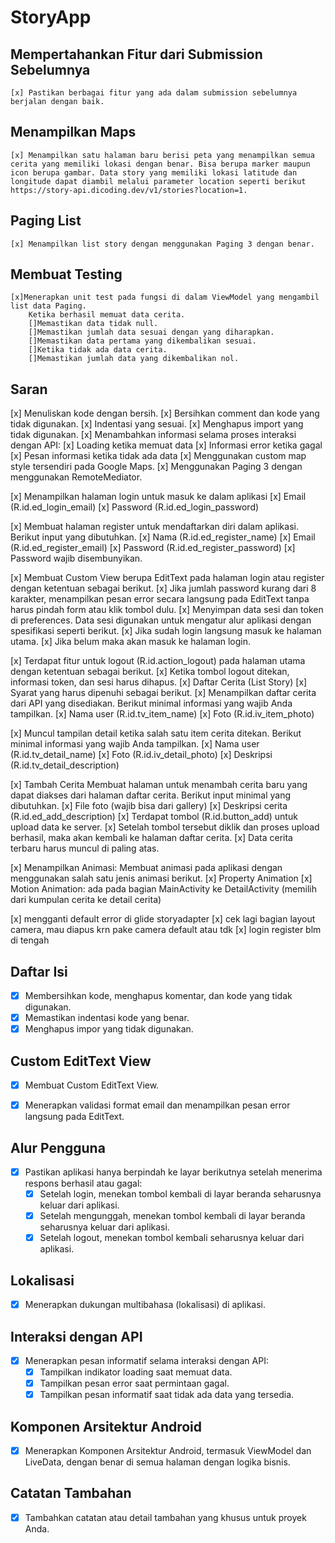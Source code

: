 # StoryApp

## Mempertahankan Fitur dari Submission Sebelumnya
    [x] Pastikan berbagai fitur yang ada dalam submission sebelumnya berjalan dengan baik.

## Menampilkan Maps
    [x] Menampilkan satu halaman baru berisi peta yang menampilkan semua cerita yang memiliki lokasi dengan benar. Bisa berupa marker maupun icon berupa gambar. Data story yang memiliki lokasi latitude dan longitude dapat diambil melalui parameter location seperti berikut
    https://story-api.dicoding.dev/v1/stories?location=1.

## Paging List
    [x] Menampilkan list story dengan menggunakan Paging 3 dengan benar.

## Membuat Testing
    [x]Menerapkan unit test pada fungsi di dalam ViewModel yang mengambil list data Paging.
        Ketika berhasil memuat data cerita.
        []Memastikan data tidak null.
        []Memastikan jumlah data sesuai dengan yang diharapkan.
        []Memastikan data pertama yang dikembalikan sesuai.
        []Ketika tidak ada data cerita.
        []Memastikan jumlah data yang dikembalikan nol.

## Saran
[x] Menuliskan kode dengan bersih.
[x] Bersihkan comment dan kode yang tidak digunakan.
[x] Indentasi yang sesuai.
[x] Menghapus import yang tidak digunakan.
[x] Menambahkan informasi selama proses interaksi dengan API:
[x] Loading ketika memuat data
[x] Informasi error ketika gagal
[x] Pesan informasi ketika tidak ada data
[x] Menggunakan custom map style tersendiri pada Google Maps.
[x] Menggunakan Paging 3 dengan menggunakan RemoteMediator.

[x] Menampilkan halaman login untuk masuk ke dalam aplikasi
[x] Email (R.id.ed_login_email)
[x] Password (R.id.ed_login_password)

[x] Membuat halaman register untuk mendaftarkan diri dalam aplikasi. Berikut input yang dibutuhkan.
[x] Nama (R.id.ed_register_name)
[x] Email (R.id.ed_register_email)
[x] Password (R.id.ed_register_password)
[x] Password wajib disembunyikan.

[x] Membuat Custom View berupa EditText pada halaman login atau register dengan ketentuan sebagai berikut.
[x] Jika jumlah password kurang dari 8 karakter, menampilkan pesan error secara langsung pada EditText tanpa harus pindah form atau klik tombol dulu.
[x] Menyimpan data sesi dan token di preferences. Data sesi digunakan untuk mengatur alur aplikasi dengan spesifikasi seperti berikut.
[x] Jika sudah login langsung masuk ke halaman utama.
[x] Jika belum maka akan masuk ke halaman login.


[x] Terdapat fitur untuk logout (R.id.action_logout) pada halaman utama dengan ketentuan sebagai berikut.
[x] Ketika tombol logout ditekan, informasi token, dan sesi harus dihapus.
[x] Daftar Cerita (List Story)
[x] Syarat yang harus dipenuhi sebagai berikut.
[x] Menampilkan daftar cerita dari API yang disediakan. Berikut minimal informasi yang wajib Anda tampilkan.
[x] Nama user (R.id.tv_item_name)
[x] Foto  (R.id.iv_item_photo)

[x] Muncul tampilan detail ketika salah satu item cerita ditekan. Berikut  minimal informasi yang wajib Anda tampilkan.
[x] Nama user (R.id.tv_detail_name)
[x] Foto (R.id.iv_detail_photo)
[x] Deskripsi (R.id.tv_detail_description)

[x] Tambah Cerita
Membuat halaman untuk menambah cerita baru yang dapat diakses dari halaman daftar cerita. Berikut input minimal yang dibutuhkan.
[x] File foto (wajib bisa dari gallery)
[x] Deskripsi cerita (R.id.ed_add_description)
[x] Terdapat tombol (R.id.button_add) untuk upload data ke server.
[x] Setelah tombol tersebut diklik dan proses upload berhasil, maka akan kembali ke halaman daftar cerita.
[x] Data cerita terbaru harus muncul di paling atas.

[x] Menampilkan Animasi: Membuat animasi pada aplikasi dengan menggunakan salah satu jenis animasi berikut.
[x] Property Animation
[x] Motion Animation: ada pada bagian MainActivity ke DetailActivity (memilih dari kumpulan cerita ke detail cerita)

[x] mengganti default error di glide storyadapter
[x] cek lagi bagian layout camera, mau diapus krn pake camera default atau tdk
[x] login register blm di tengah


## Daftar Isi
- [x] Membersihkan kode, menghapus komentar, dan kode yang tidak digunakan.
- [x] Memastikan indentasi kode yang benar.
- [x] Menghapus impor yang tidak digunakan.

## Custom EditText View
- [x] Membuat Custom EditText View.
- [x] Menerapkan validasi format email dan menampilkan pesan error langsung pada EditText.


## Alur Pengguna
- [x] Pastikan aplikasi hanya berpindah ke layar berikutnya setelah menerima respons berhasil atau gagal:
    - [x] Setelah login, menekan tombol kembali di layar beranda seharusnya keluar dari aplikasi.
    - [x] Setelah mengunggah, menekan tombol kembali di layar beranda seharusnya keluar dari aplikasi.
    - [x] Setelah logout, menekan tombol kembali seharusnya keluar dari aplikasi.

## Lokalisasi
- [x] Menerapkan dukungan multibahasa (lokalisasi) di aplikasi.

## Interaksi dengan API
- [x] Menerapkan pesan informatif selama interaksi dengan API:
    - [x] Tampilkan indikator loading saat memuat data.
    - [x] Tampilkan pesan error saat permintaan gagal.
    - [x] Tampilkan pesan informatif saat tidak ada data yang tersedia.

## Komponen Arsitektur Android
- [x] Menerapkan Komponen Arsitektur Android, termasuk ViewModel dan LiveData, dengan benar di semua halaman dengan logika bisnis.

## Catatan Tambahan

- [x] Tambahkan catatan atau detail tambahan yang khusus untuk proyek Anda.


